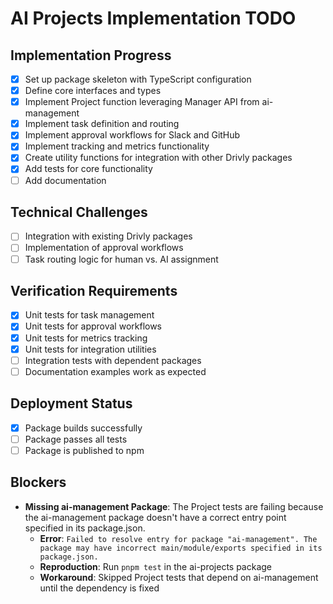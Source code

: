 # AI Projects Implementation TODO

## Implementation Progress

- [x] Set up package skeleton with TypeScript configuration
- [x] Define core interfaces and types
- [x] Implement Project function leveraging Manager API from ai-management
- [x] Implement task definition and routing
- [x] Implement approval workflows for Slack and GitHub
- [x] Implement tracking and metrics functionality
- [x] Create utility functions for integration with other Drivly packages
- [x] Add tests for core functionality
- [ ] Add documentation

## Technical Challenges

- [ ] Integration with existing Drivly packages
- [ ] Implementation of approval workflows
- [ ] Task routing logic for human vs. AI assignment

## Verification Requirements

- [x] Unit tests for task management
- [x] Unit tests for approval workflows
- [x] Unit tests for metrics tracking
- [x] Unit tests for integration utilities
- [ ] Integration tests with dependent packages
- [ ] Documentation examples work as expected

## Deployment Status

- [x] Package builds successfully
- [ ] Package passes all tests
- [ ] Package is published to npm

## Blockers

- **Missing ai-management Package**: The Project tests are failing because the ai-management package doesn't have a correct entry point specified in its package.json.
  - **Error**: `Failed to resolve entry for package "ai-management". The package may have incorrect main/module/exports specified in its package.json.`
  - **Reproduction**: Run `pnpm test` in the ai-projects package
  - **Workaround**: Skipped Project tests that depend on ai-management until the dependency is fixed
